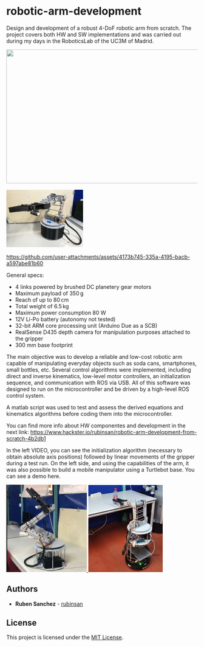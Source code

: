 # robotic-arm-development
Design and development of a robust 4-DoF robotic arm from scratch. The project covers both HW and SW implementations and was carried out during my days in the RoboticsLab of the UC3M of Madrid.

<p align="center">
  <img width="640" height="352" src="./output.gif">
</p>

<img src="./images/cover.jpg" style="height: 40%; width: 40%;"/>


https://github.com/user-attachments/assets/4173b745-335a-4195-bacb-a597abe81b60


General specs:

 - 4 links powered by brushed DC planetery gear motors
 - Maximum payload of 350 g
 - Reach of up to 80 cm
 - Total weight of 6.5 kg
 - Maximum power consumption 80 W
 - 12V Li-Po battery (autonomy not tested)
 - 32-bit ARM core processing unit (Arduino Due as a SCB)
 - RealSense D435 depth camera for manipulation purposes attached to the gripper
 - 300 mm base footprint

The main objective was to develop a reliable and low-cost robotic arm capable of manipulating everyday objects such as soda cans, smartphones, small bottles, etc. Several control algorithms were implemented, including direct and inverse kinematics, low-level motor controllers, an initialization sequence, and communication with ROS via USB. All of this software was designed to run on the microcontroller and be driven by a high-level ROS control system.

A matlab script was used to test and assess the derived equations and kinematics algorithms before coding them into the microcontroller.

You can find more info about HW componentes and development in the next link:
https://www.hackster.io/rubinsan/robotic-arm-development-from-scratch-4b2db1

In the left VIDEO, you can see the initialization algorithm (necessary to obtain absolute axis positions) followed by linear movements of the gripper during a test run.
On the left side, and using the capabilities of the arm, it was also possible to build a mobile manipulator using a Turtlebot base. You can see a demo here.

<a href="https://youtu.be/iZUxTX9gKQQ">
<img src="./images/init.png" style="height: 42%; width: 42%;"/></>
</a>

<a href="https://youtu.be/L_XmpxMjzE8">
<img src="./images/manipulator.png" style="height: 39%; width: 39%;"/></>
</a>

## Authors

* **Ruben Sanchez** - [rubinsan](https://github.com/rubinsan)

## License

This project is licensed under the [MIT License](LICENSE).
